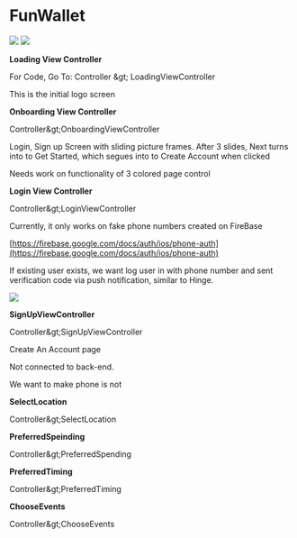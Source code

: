 # FunWallet

![](RackMultipart20211013-4-zz27qp_html_ad56bbe8e5e97512.png) ![](RackMultipart20211013-4-zz27qp_html_f9ff3e326f4e87e8.png)

**Loading View Controller**

For Code, Go To: Controller \&gt; LoadingViewController

This is the initial logo screen

**Onboarding View Controller**

Controller\&gt;OnboardingViewController

Login, Sign up Screen with sliding picture frames. After 3 slides, Next turns into to Get Started, which segues into to Create Account when clicked

Needs work on functionality of 3 colored page control

**Login View Controller**

Controller\&gt;LoginViewController

Currently, it only works on fake phone numbers created on FireBase

[https://firebase.google.com/docs/auth/ios/phone-auth](https://firebase.google.com/docs/auth/ios/phone-auth)

If existing user exists, we want log user in with phone number and sent verification code via push notification, similar to Hinge.

![](RackMultipart20211013-4-zz27qp_html_8696be0d6d4e8ebf.png)

**SignUpViewController**

Controller\&gt;SignUpViewController

Create An Account page

Not connected to back-end.

We want to make phone is not

**SelectLocation**

Controller\&gt;SelectLocation

**PreferredSpeinding**

Controller\&gt;PreferredSpending

**PreferredTiming**

Controller\&gt;PreferredTiming

**ChooseEvents**

Controller\&gt;ChooseEvents
